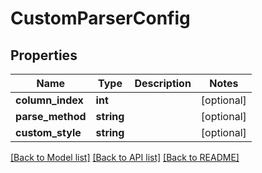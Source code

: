 # CustomParserConfig

## Properties
Name | Type | Description | Notes
------------ | ------------- | ------------- | -------------
**column_index** | **int** |  | [optional] 
**parse_method** | **string** |  | [optional] 
**custom_style** | **string** |  | [optional] 

[[Back to Model list]](../README.md#documentation-for-models) [[Back to API list]](../README.md#documentation-for-api-endpoints) [[Back to README]](../README.md)


